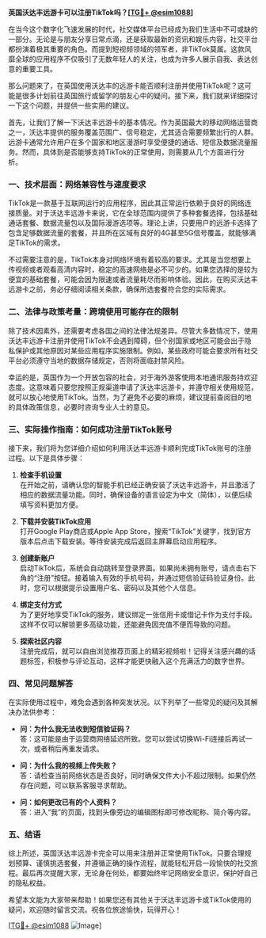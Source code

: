 **英国沃达丰远游卡可以注册TikTok吗？[[TG💪+ @esim1088](https://t.me/s/esim1088)]**

在当今这个数字化飞速发展的时代，社交媒体平台已经成为我们生活中不可或缺的一部分。无论是与朋友分享日常点滴，还是获取最新的资讯和娱乐内容，社交平台都扮演着极其重要的角色。而提到短视频领域的领军者，非TikTok莫属。这款风靡全球的应用程序不仅吸引了无数年轻人的关注，也成为许多人展示自我、表达创意的重要工具。

那么问题来了，在英国使用沃达丰的远游卡能否顺利注册并使用TikTok呢？这可能是很多计划前往英国旅行或留学的朋友心中的疑问。接下来，我们就来详细探讨一下这个问题，并提供一些实用的建议。

首先，让我们了解一下沃达丰远游卡的基本情况。作为英国最大的移动网络运营商之一，沃达丰提供的服务覆盖范围广、信号稳定，尤其适合需要频繁出行的人群。远游卡通常允许用户在多个国家和地区漫游时享受便捷的通话、短信及数据流量服务。然而，具体到是否能够支持TikTok的正常使用，则需要从几个方面进行分析。

### **一、技术层面：网络兼容性与速度要求**

TikTok是一款基于互联网运行的应用程序，因此其正常运行依赖于良好的网络连接质量。对于沃达丰远游卡来说，它在全球范围内提供了多种套餐选择，包括基础通话套餐、数据流量包以及国际漫游选项等。理论上讲，只要用户的远游卡选择了包含足够数据流量的套餐，并且所在区域有良好的4G甚至5G信号覆盖，就能够满足TikTok的需求。

不过需要注意的是，TikTok本身对网络环境有着较高的要求。尤其是当您想要上传视频或者观看高清内容时，稳定的高速网络是必不可少的。如果您选择的是较为便宜的基础套餐，可能会因为限速或者流量耗尽而影响体验。因此，在购买沃达丰远游卡之前，务必仔细阅读相关条款，确保所选套餐符合您的实际需求。

### **二、法律与政策考量：跨境使用可能存在的限制**

除了技术因素外，还需要考虑各国之间的法律法规差异。尽管大多数情况下，使用沃达丰远游卡注册并使用TikTok不会遇到障碍，但个别国家或地区可能会出于隐私保护或其他原因对某些应用程序实施限制。例如，某些政府可能会要求所有社交平台必须遵守当地的数据存储规定，否则将面临封禁风险。

幸运的是，英国作为一个开放包容的社会，对于海外游客使用本地通讯服务持欢迎态度。这意味着只要您按照正规渠道申请了沃达丰远游卡，并遵守相关使用规范，就可以放心地使用TikTok。当然，为了避免不必要的麻烦，建议提前查阅目的地的具体政策信息，必要时咨询专业人士的意见。

### **三、实际操作指南：如何成功注册TikTok账号**

接下来，我们将为您详细介绍如何利用沃达丰远游卡顺利完成TikTok账号的注册过程。以下是具体步骤：

1. **检查手机设置**  
   在开始之前，请确认您的智能手机已经正确安装了沃达丰远游卡，并且激活了相应的数据流量功能。同时，确保设备的语言设定为中文（简体），以便后续填写资料更加方便。

2. **下载并安装TikTok应用**  
   打开Google Play商店或Apple App Store，搜索“TikTok”关键字，找到官方版本后点击下载安装。等待安装完成后返回主屏幕启动应用程序。

3. **创建新账户**  
   启动TikTok后，系统会自动跳转至登录界面。如果尚未拥有账号，请点击右下角的“注册”按钮。接着输入有效的手机号码，并通过短信验证码验证身份。此时，您可以根据提示设置用户名、密码以及其他个人信息。

4. **绑定支付方式**  
   为了更好地享受TikTok的服务，建议绑定一张信用卡或借记卡作为支付手段。这样不仅可以解锁更多高级功能，还能避免因充值不便而导致的问题。

5. **探索社区内容**  
   注册完成后，就可以自由浏览推荐页面上的精彩视频啦！记得关注感兴趣的话题标签，积极参与评论互动，这样才能更快融入这个充满活力的数字世界。

### **四、常见问题解答**

在实际使用过程中，难免会遇到各种突发状况。以下列举了一些常见的疑问及其解决办法供参考：

- **问：为什么我无法收到短信验证码？**  
  答：这可能是由于运营商网络延迟所致。您可以尝试切换Wi-Fi连接后再试一次，或者稍后再重发请求。

- **问：为什么我的视频上传失败？**  
  答：请检查当前网络状态是否良好，同时确保文件大小不超过限制。如果仍然存在问题，可以联系客服寻求帮助。

- **问：如何更改已有的个人资料？**  
  答：进入“我”的页面，找到头像旁边的编辑图标即可修改昵称、简介等内容。

### **五、结语**

综上所述，英国沃达丰远游卡完全可以用来注册并正常使用TikTok。只要合理规划预算、谨慎挑选套餐，并遵循正确的操作流程，就能轻松开启一段愉快的社交旅程。最后再次提醒大家，无论身在何处，都要始终牢记网络安全意识，保护好自己的隐私权益。

希望本文能为大家带来帮助！如果您还有其他关于沃达丰远游卡或TikTok使用的疑问，欢迎随时留言交流。祝各位旅途愉快，玩得开心！

[[TG💪+ @esim1088](https://t.me/s/esim1088) ![Image](https://i.postimg.cc/4NQfJmqS/Snipaste-2025-05-13-00-14-12.png)]